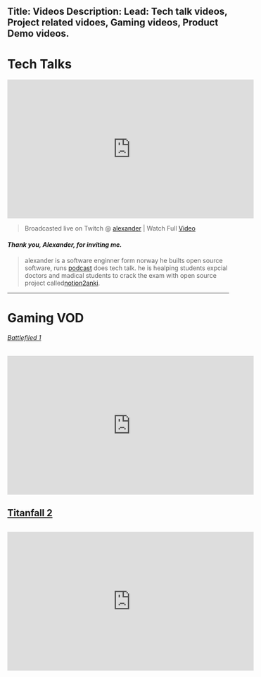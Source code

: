 Title: Videos
Description:
Lead: Tech talk videos,  Project related vidoes, Gaming videos, Product Demo videos.
---
# Tech Talks

<iframe width="560" 
        height="315" 
        src="https://www.youtube.com/embed/pYNaJIyNABQ" 
        frameborder="0" 
        allow="accelerometer; autoplay; clipboard-write; encrypted-media; gyroscope; picture-in-picture" 
        allowfullscreen>
</iframe>


> Broadcasted live on Twitch @ [alexander](https://www.twitch.tv/alexanderalemayhu​)
| Watch Full [Video](https://www.youtube.com/watch?v=kq_gKy6Iz1I&t=0s) 

#### ***Thank you, Alexander, for inviting me.***

>alexander is a software enginner form norway he builts open source software, runs [podcast](https://www.twitch.tv/alexanderalemayhu) does tech talk.
he is healping students expcial doctors and madical students to crack the exam with open source project called[notion2anki](https://notion2anki.alemayhu.com/).

___

# Gaming VOD
###### [Battlefiled 1](https://en.wikipedia.org/wiki/Battlefield_1)
 <iframe width="560"
         height="315"
         frameborder="0"
         allow="accelerometer; autoplay; clipboard-write; encrypted-media; gyroscope; picture-in-picture"
         allowfullscreen
         src="https://www.youtube.com/embed/9i2LVL4i55w">
</iframe>


<h2> <a href="https://en.wikipedia.org/wiki/Titanfall_2">Titanfall 2 </a> <h2>
 <iframe width="560"
         height="315"
         frameborder="0"
         allow="accelerometer; autoplay; clipboard-write; encrypted-media; gyroscope; picture-in-picture"
         allowfullscreen
         src="https://www.youtube.com/embed/apFeD14LeUc">
</iframe>





<!-- <p><iframe style="display:inline-block; height: 2622px" frameborder="0" scrolling="no" src="https://www.youtube.com/watch?v=9i2LVL4i55w" width="100%"></iframe></p>

 <iframe width="420" height="315" frameborder="0" allowfullscreen scrolling="no" 
src="https://www.youtube.com/watch?v=9i2LVL4i55w">
</iframe> -->

